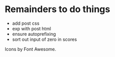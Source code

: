 # Remainders to do things

- add post css
- exp with post html
- ensure autoprefixing
- sort out input of zero in scores



Icons by Font Awesome.